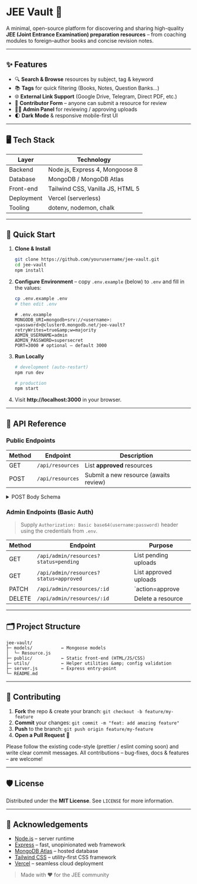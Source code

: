 # JEE Vault 🚀

A minimal, open-source platform for discovering and sharing high-quality **JEE (Joint Entrance Examination) preparation resources** – from coaching modules to foreign–author books and concise revision notes.

---

## ✨ Features

- 🔍 **Search &amp; Browse** resources by subject, tag &amp; keyword
- 📚 **Tags** for quick filtering (Books, Notes, Question Banks…)
- 🌐 **External Link Support** (Google Drive, Telegram, Direct PDF, etc.)
- 📝 **Contributor Form** – anyone can submit a resource for review
- 🧑‍💼 **Admin Panel** for reviewing / approving uploads
- 🌓 **Dark Mode** &amp; responsive mobile-first UI

---

## 🖥️ Tech Stack

| Layer       | Technology |
|-------------|------------|
| Backend     | Node.js, Express 4, Mongoose 8 |
| Database    | MongoDB / MongoDB Atlas |
| Front-end   | Tailwind CSS, Vanilla JS, HTML 5 |
| Deployment  | Vercel (serverless) |
| Tooling     | dotenv, nodemon, chalk |

---

## 🚀 Quick Start

1. **Clone &amp; Install**

   ```bash
   git clone https://github.com/yourusername/jee-vault.git
   cd jee-vault
   npm install
   ```

2. **Configure Environment** – copy `.env.example` (below) to `.env` and fill in the values:

   ```bash
   cp .env.example .env
   # then edit .env
   ```

   ```dotenv
   # .env.example
   MONGODB_URI=mongodb+srv://<username>:<password>@cluster0.mongodb.net/jee-vault?retryWrites=true&amp;w=majority
   ADMIN_USERNAME=admin
   ADMIN_PASSWORD=supersecret
   PORT=3000 # optional – default 3000
   ```

3. **Run Locally**

   ```bash
   # development (auto-restart)
   npm run dev

   # production
   npm start
   ```

4. Visit **http://localhost:3000** in your browser.

---

## 📡 API Reference

### Public Endpoints

| Method | Endpoint           | Description                          |
|--------|--------------------|--------------------------------------|
| GET    | `/api/resources`   | List **approved** resources          |
| POST   | `/api/resources`   | Submit a new resource (awaits review) |

<details>
<summary>POST Body Schema</summary>

```json5
{
  "title": "Physics Galaxy Mechanics",
  "description": "Comprehensive notes on rotational motion",
  "subject": "Physics",
  "tag": "notes",           // one of [ "notes", "books" ]
  "url": "https://drive.google.com/file/d/...",
  "uploadedBy": "John Doe"  // optional
}
```
</details>

### Admin Endpoints (Basic Auth)

> Supply `Authorization: Basic base64(username:password)` header using the credentials from `.env`.

| Method | Endpoint                               | Purpose                     |
|--------|----------------------------------------|-----------------------------|
| GET    | `/api/admin/resources?status=pending`  | List pending uploads        |
| GET    | `/api/admin/resources?status=approved` | List approved uploads       |
| PATCH  | `/api/admin/resources/:id`             | `action=approve|reject|update` |
| DELETE | `/api/admin/resources/:id`             | Delete a resource           |

---

## 🗂️ Project Structure

```
jee-vault/
├─ models/           ← Mongoose models
│  └─ Resource.js
├─ public/           ← Static front-end (HTML/JS/CSS)
├─ utils/            ← Helper utilities &amp; config validation
├─ server.js         ← Express entry-point
└─ README.md
```

---

## 🤝 Contributing

1. **Fork** the repo &amp; create your branch: `git checkout -b feature/my-feature`  
2. **Commit** your changes: `git commit -m "feat: add amazing feature"`  
3. **Push** to the branch: `git push origin feature/my-feature`  
4. **Open a Pull Request** 🚀

Please follow the existing code-style (prettier / eslint coming soon) and write clear commit messages. All contributions – bug-fixes, docs &amp; features – are welcome!

---

## 🛡️ License

Distributed under the **MIT License**. See `LICENSE` for more information.

---

## 🙏 Acknowledgements

- [Node.js](https://nodejs.org) – server runtime  
- [Express](https://expressjs.com) – fast, unopinionated web framework  
- [MongoDB Atlas](https://www.mongodb.com/cloud/atlas) – hosted database  
- [Tailwind CSS](https://tailwindcss.com) – utility-first CSS framework  
- [Vercel](https://vercel.com) – seamless cloud deployment  

> Made with ❤️ for the JEE community
